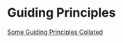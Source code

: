 # Guiding Principles

[Some Guiding Principles Collated](http://www.metathing.io/files/code/guiding-principles.pdf)